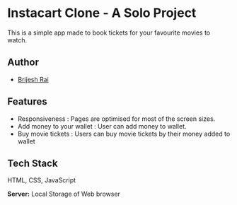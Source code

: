 
# Instacart Clone - A Solo Project

This is a simple app made to book tickets for your favourite movies to watch. 


## Author

- [Brijesh Rai](https://github.com/itsme-brijeshrai)


## Features

- Responsiveness : Pages are optimised for most of the screen sizes.
- Add money to your wallet : User can add money to wallet.
- Buy movie tickets  : Users can buy movie tickets by their money added to wallet


## Tech Stack

HTML, CSS, JavaScript

**Server:** Local Storage of Web browser
